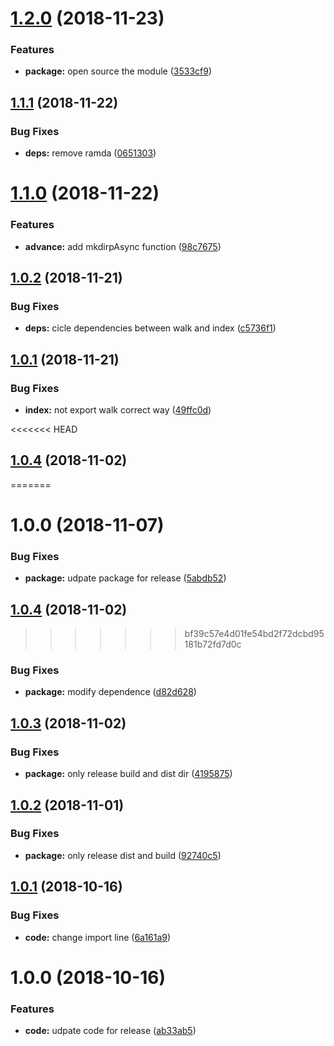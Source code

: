 # [1.2.0](https://github.com/vgmtv/nodeasync/compare/v1.1.1...v1.2.0) (2018-11-23)


### Features

* **package:** open source the module ([3533cf9](https://github.com/vgmtv/nodeasync/commit/3533cf9))

## [1.1.1](https://github.com/vgmtv/nodeasync/compare/v1.1.0...v1.1.1) (2018-11-22)


### Bug Fixes

* **deps:** remove ramda ([0651303](https://github.com/vgmtv/nodeasync/commit/0651303))

# [1.1.0](https://github.com/vgmtv/nodeasync/compare/v1.0.2...v1.1.0) (2018-11-22)


### Features

* **advance:** add mkdirpAsync function ([98c7675](https://github.com/vgmtv/nodeasync/commit/98c7675))

## [1.0.2](https://github.com/vgmtv/nodeasync/compare/v1.0.1...v1.0.2) (2018-11-21)


### Bug Fixes

* **deps:** cicle dependencies between walk and index ([c5736f1](https://github.com/vgmtv/nodeasync/commit/c5736f1))

## [1.0.1](https://github.com/vgmtv/nodeasync/compare/v1.0.0...v1.0.1) (2018-11-21)


### Bug Fixes

* **index:** not export walk correct way ([49ffc0d](https://github.com/vgmtv/nodeasync/commit/49ffc0d))

<<<<<<< HEAD
## [1.0.4](https://gitlab.com/vgmtv/nodeasync/compare/v1.0.3...v1.0.4) (2018-11-02)
=======
# 1.0.0 (2018-11-07)


### Bug Fixes

* **package:** udpate package for release ([5abdb52](https://github.com/vgmtv/nodeasync/commit/5abdb52))

## [1.0.4](https://gitlab.com/vgmtv/node-async/compare/v1.0.3...v1.0.4) (2018-11-02)
>>>>>>> bf39c57e4d01fe54bd2f72dcbd95181b72fd7d0c


### Bug Fixes

* **package:** modify dependence ([d82d628](https://gitlab.com/vgmtv/nodeasync/commit/d82d628))

## [1.0.3](https://gitlab.com/vgmtv/nodeasync/compare/v1.0.2...v1.0.3) (2018-11-02)


### Bug Fixes

* **package:** only release build and dist dir ([4195875](https://gitlab.com/vgmtv/nodeasync/commit/4195875))

## [1.0.2](https://gitlab.com/vgmtv/nodeasync/compare/v1.0.1...v1.0.2) (2018-11-01)


### Bug Fixes

* **package:** only release dist and build ([92740c5](https://gitlab.com/vgmtv/nodeasync/commit/92740c5))

## [1.0.1](https://gitlab.com/vgmtv/nodeasync/compare/v1.0.0...v1.0.1) (2018-10-16)


### Bug Fixes

* **code:** change import line ([6a161a9](https://gitlab.com/vgmtv/nodeasync/commit/6a161a9))

# 1.0.0 (2018-10-16)


### Features

* **code:** udpate code for release ([ab33ab5](https://gitlab.com/vgmtv/nodeasync/commit/ab33ab5))
